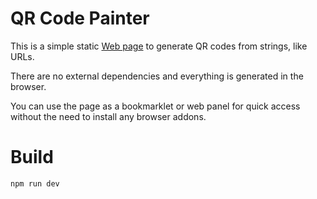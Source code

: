 # QR Code Painter
This is a simple static [Web page](https://alexruppert.github.io/qr-code-painter/?q=https%3A%2F%2Falexruppert.github.io%2Fqr-code-painter%2F) to generate QR codes from strings, like URLs.

There are no external dependencies and everything is generated in the browser.

You can use the page as a bookmarklet or web panel for quick access without the need to install any browser addons.


# Build
`npm run dev`